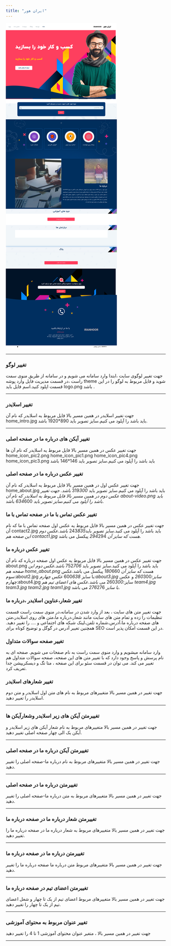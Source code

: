 ```yaml
---
title: "ایران هور"
---
```


![my package](iranhoor.ir.png)

---

### تغییر لوگو

جهت تغییر لوگوی سایت ،ابتدا وارد سامانه می شویم و در سامانه از طریق منوی سمت راست ،در قسمت مدیریت فایل وارد پوشه theme شوید و فایل مربوط به لوگو را در این قسمت اپلود کنید.اسم فایل باید logo.png باشد .

---

### تغییر اسلایدر

جهت تغییر اسلایدر در همین مسیر بالا فایل مربوط یه اسلایدر که نام آن home_intro.jpg باید باشد را آپلود می کنیم.سایز تصویر باید 890\*1920 باشد.

---

### تغییر آیکن های درباره ما در صفحه اصلی

جهت تغییر عکس در همین مسیر بالا فایل مربوط یه اسلایدر که نام آن ها home_icon_pic2.png home_icon_pic1.png home_icon_pic4.png home_icon_pic3.png باید باشد را آپلود می کنیم.سایز تصویر باید 146\*146 باشد

### تغییر عکس درباره ما در صفحه اصلی

جهت تغییر عکس اول در همین مسیر بالا فایل مربوط یه اسلایدر که نام آن home_about.jpg باید باشد را آپلود می کنیم.سایز تصویر باید 319*300 باشد.
جهت تغییر عکس دوم در همین مسیر بالا فایل مربوط یه اسلایدر که نام آن about-video.png باید باشد را آپلود می کنیم.سایز تصویر باید 634*600 باشد.

### تغییر عکس تماس با ما در صفحه تماس با ما

جهت تغییر عکس در همین مسیر بالا فایل مربوط یه عکس اول صفحه تماس با ما که نام آن contact2.jpg باید باشد را آپلود می کنید.سایز تصویر باید243*835 باشد.عکس دوم این صفحه هم contact1.jpg هست که سایز آن 294*294 پیکسل می باشد.

### تغییر عکس درباره ما

جهت تغییر عکس در همین مسیر بالا فایل مربوط یه عکس اول صفحه درباره که نام آن about.png باید باشد را آپلود می کنید.سایز تصویر باید 752*706 باشد.عکس دوم این صفحه هم home_about.png هست که سایز آن 180*660 پیکسل می باشد.عکس سوم:about2.jpg با سایز 600*638 عکس چهارم:about3.jpg سایز:260*300 و عکس چهارم:about4.jpg سایز:260*300 می باشد.عکس های اعضای تیم هم team4.jpg team3.jpg team2.jpg team1.jpg با سایز 276*276 می باشد.

### تغییر شعار،عناوین اسلایدر ،درباره ما

جهت تغییر متن های سایت ، بعد از وارد شدن در سامانه،در منوی سمت راست قسمت تنظیمات را زده و تمام متن های سایت مانند شعار،درباره ما،متن های روی اسلایدر،متن های صفحه درباره ما،آدرس،شماره تلفن،لینک شبکه های اجتماعی و .... را تغییر دهید.
همچنین تغییر آدرس در گوگل و توضیح کوتاه برای SEO در این قسمت امکان پذیر است.

### تغییر صفحه سوالات متداول

وارد سامانه میشویم و وارد منوی سمت راست به نام صفحات می شویم.
صفحه ای به نام پرسش و پاسخ وجود دارد که با تغییر متن های این صفحه، صفحه سوالات متداول هم تغییر می کند.
می توان در قسمت سئو برای این صفحه ، متا تگ و دیسکریپشن جدا تعریف کرد.

### تغییر شعارهای اسلایدر

جهت تغییر در همین مسیر بالا متغییرهای مربوط به نام های متن اول اسلایدر و متن دوم اسلایدر را تغییر دهید.

---

### تغییرمتن آیکن های زیر اسلایدر وشعارآیکن ها

جهت تغییر در همین مسیر بالا متغییرهای مربوط به نام شعار آیکن های زیر اسلایدر
و آیکن یک الی چهار صفحه اصلی تغییر دهید.

---

### تغییرمتن آیکن درباره ما در صفحه اصلی

جهت تغییر در همین مسیر بالا متغییرهای مربوط به نام درباره ما-صفحه اصلی
را تغییر دهید.

---

### تغییرمتن درباره ما در صفحه اصلی

جهت تغییر در همین مسیر بالا متغییرهای مربوط به متن درباره ما-صفحه اصلی
را تغییر دهید.

---

### تغییرمتن شعار درباره ما در صفحه درباره ما

جهت تغییر در همین مسیر بالا متغییرهای مربوط به شعار درباره ما در صفحه درباره ما را تغییر دهید.

---

### تغییرمتن درباره ما در صفحه درباره ما

جهت تغییر در همین مسیر بالا متغییرهای مربوط متن درباره ما صفحه درباره ما
را تغییر دهید.

---

### تغییرمتن اعضای تیم در صفحه درباره ما

جهت تغییر در همین مسیر بالا متغییرهای مربوط اعضای تیم از یک تا چهار و شغل اعضای تیم از یک تا چهار
را تغییر دهید.

---

### تغییر عنوان مربوط به محتوای آموزشی

جهت تغییر در همین مسیر بالا ، متغیر عنوان محتوای آموزشی 1 تا 4 را تغییر دهید

---
